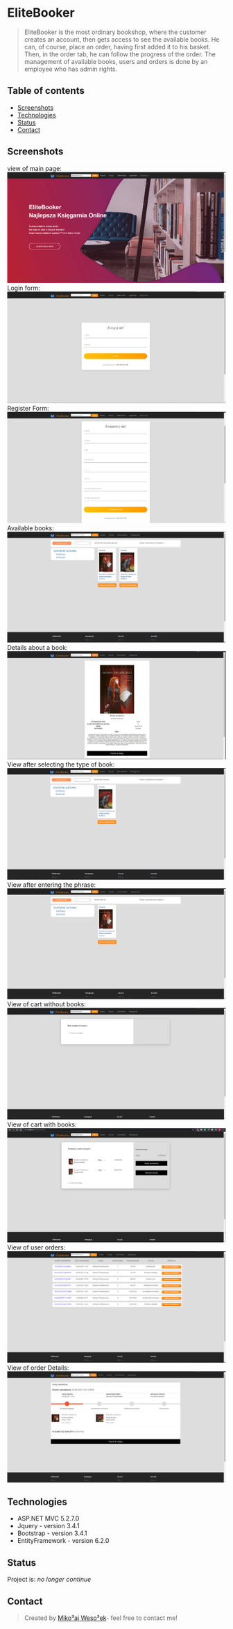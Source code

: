 # EliteBooker
> EliteBooker is the most ordinary bookshop, where the customer creates an account, then gets access to see the available books. He can, of course, place an order, having first added it to his basket. Then, in the order tab, he can follow the progress of the order. The management of available books, users and orders is done by an employee who has admin rights.
## Table of contents
* [Screenshots](#screenshots)
* [Technologies](#technologies)
* [Status](#status)
* [Contact](#contact)
## Screenshots
view of main page:
![Example screenshot](./ImagesOfEliteBooker/index.png)
Login form:
![Example screenshot](./ImagesOfEliteBooker/loginForm.png)
Register Form:
![Example screenshot](./ImagesOfEliteBooker/registerForm.png)
Available books:
![Example screenshot](./ImagesOfEliteBooker/books.png)
Details about a book:
![Example screenshot](./ImagesOfEliteBooker/book.png)
View after selecting the type of book:
![Example screenshot](./ImagesOfEliteBooker/type.png)
View after entering the phrase:
![Example screenshot](./ImagesOfEliteBooker/phrase.png)
View of cart without books:
![Example screenshot](./ImagesOfEliteBooker/cartWithoutBooks.png)
 View of cart with books:
![Example screenshot](./ImagesOfEliteBooker/cartWithBooks.png)
View of user orders:
![Example screenshot](./ImagesOfEliteBooker/orders.png)
View of order Details:
![Example screenshot](./ImagesOfEliteBooker/orderDetails.png)
## Technologies

* ASP.NET MVC 5.2.7.0
* Jquery - version 3.4.1
* Bootstrap - version 3.4.1
* EntityFramework - version 6.2.0

## Status

Project is: _no longer continue_ 

## Contact

>Created by [Miko³aj Weso³ek](https://github.com/wesoly97)- feel free to contact me!
